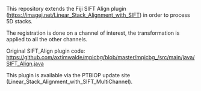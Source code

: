 This repository extends the Fiji SIFT Align plugin (https://imagej.net/Linear_Stack_Alignment_with_SIFT) in order to process 5D stacks.

The registration is done on a channel of interest, the transformation is applied to all the other channels.

Original SIFT_Align plugin code: https://github.com/axtimwalde/mpicbg/blob/master/mpicbg_/src/main/java/SIFT_Align.java

This plugin is available via the PTBIOP update site (Linear_Stack_Alignment_with_SIFT_MultiChannel). 
